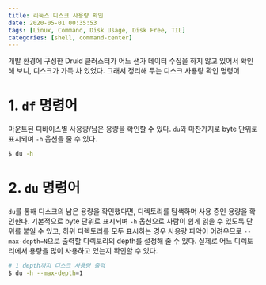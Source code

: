 ```yaml
---
title: 리눅스 디스크 사용량 확인
date: 2020-05-01 00:35:53
tags: [Linux, Command, Disk Usage, Disk Free, TIL]
categories: [shell, command-center]
---
```


개발 환경에 구성한 Druid 클러스터가 어느 샌가 데이터 수집을 하지 않고 있어서 확인해 보니, 디스크가 가득 차 있었다. 그래서 정리해 두는 디스크 사용량 확인 명령어

# 1. `df` 명령어
마운트된 디바이스별 사용량/남은 용량을 확인할 수 있다.  `du`와 마찬가지로 byte 단위로 표시되며 `-h` 옵션을 줄 수 있다.
```bash
$ du -h
```

# 2. `du` 명령어
`du`를 통해 디스크의 남은 용량을 확인했다면, 디렉토리를 탐색하며 사용 중인 용량을 확인한다. 기본적으로 byte 단위로 표시되며 `-h` 옵션으로 사람이 쉽게 읽을 수 있도록 단위를 붙일 수 있고, 하위 디렉토리를 모두 표시하는 경우 사용량 파악이 어려우므로 `--max-depth=N`으로 출력할 디렉토리의 depth를 설정해 줄 수 있다.
실제로 어느 디렉토리에서 용량을 많이 사용하고 있는지 확인할 수 있다.
```bash
# 1 depth까지 디스크 사용량 출력
$ du -h --max-depth=1
```
